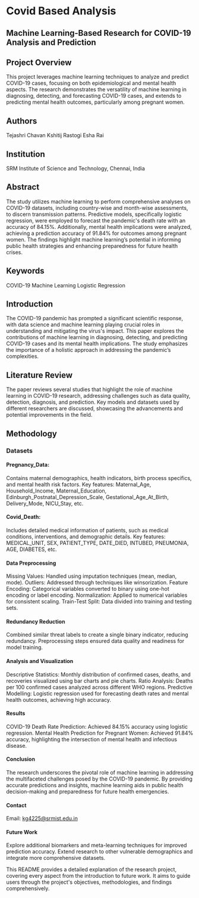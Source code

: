 # Covid Based Analysis

## Machine Learning-Based Research for COVID-19 Analysis and Prediction

## Project Overview
This project leverages machine learning techniques to analyze and predict COVID-19 cases, focusing on both epidemiological and mental health aspects. The research demonstrates the versatility of machine learning in diagnosing, detecting, and forecasting COVID-19 cases, and extends to predicting mental health outcomes, particularly among pregnant women.

## Authors
Tejashri Chavan
Kshitij Rastogi
Esha Rai

## Institution
SRM Institute of Science and Technology, Chennai, India

## Abstract
The study utilizes machine learning to perform comprehensive analyses on COVID-19 datasets, including country-wise and month-wise assessments, to discern transmission patterns. Predictive models, specifically logistic regression, were employed to forecast the pandemic's death rate with an accuracy of 84.15%. Additionally, mental health implications were analyzed, achieving a prediction accuracy of 91.84% for outcomes among pregnant women. The findings highlight machine learning’s potential in informing public health strategies and enhancing preparedness for future health crises.

## Keywords
COVID-19
Machine Learning
Logistic Regression

## Introduction
The COVID-19 pandemic has prompted a significant scientific response, with data science and machine learning playing crucial roles in understanding and mitigating the virus's impact. This paper explores the contributions of machine learning in diagnosing, detecting, and predicting COVID-19 cases and its mental health implications. The study emphasizes the importance of a holistic approach in addressing the pandemic’s complexities.

## Literature Review
The paper reviews several studies that highlight the role of machine learning in COVID-19 research, addressing challenges such as data quality, detection, diagnosis, and prediction. Key models and datasets used by different researchers are discussed, showcasing the advancements and potential improvements in the field.

## Methodology
### Datasets
#### Pregnancy_Data:
Contains maternal demographics, health indicators, birth process specifics, and mental health risk factors.
Key features: Maternal_Age, Household_Income, Maternal_Education, Edinburgh_Postnatal_Depression_Scale, Gestational_Age_At_Birth, Delivery_Mode, NICU_Stay, etc.

#### Covid_Death:
Includes detailed medical information of patients, such as medical conditions, interventions, and demographic details.
Key features: MEDICAL_UNIT, SEX, PATIENT_TYPE, DATE_DIED, INTUBED, PNEUMONIA, AGE, DIABETES, etc.

#### Data Preprocessing
Missing Values: Handled using imputation techniques (mean, median, mode).
Outliers: Addressed through techniques like winsorization.
Feature Encoding: Categorical variables converted to binary using one-hot encoding or label encoding.
Normalization: Applied to numerical variables for consistent scaling.
Train-Test Split: Data divided into training and testing sets.

#### Redundancy Reduction
Combined similar threat labels to create a single binary indicator, reducing redundancy.
Preprocessing steps ensured data quality and readiness for model training.

#### Analysis and Visualization
Descriptive Statistics: Monthly distribution of confirmed cases, deaths, and recoveries visualized using bar charts and pie charts.
Ratio Analysis: Deaths per 100 confirmed cases analyzed across different WHO regions.
Predictive Modelling: Logistic regression used for forecasting death rates and mental health outcomes, achieving high accuracy.

#### Results
COVID-19 Death Rate Prediction: Achieved 84.15% accuracy using logistic regression.
Mental Health Prediction for Pregnant Women: Achieved 91.84% accuracy, highlighting the intersection of mental health and infectious disease.

#### Conclusion
The research underscores the pivotal role of machine learning in addressing the multifaceted challenges posed by the COVID-19 pandemic. By providing accurate predictions and insights, machine learning aids in public health decision-making and preparedness for future health emergencies.

#### Contact
Email: kg4225@srmist.edu.in

#### Future Work
Explore additional biomarkers and meta-learning techniques for improved prediction accuracy.
Extend research to other vulnerable demographics and integrate more comprehensive datasets.

This README provides a detailed explanation of the research project, covering every aspect from the introduction to future work. It aims to guide users through the project's objectives, methodologies, and findings comprehensively.
